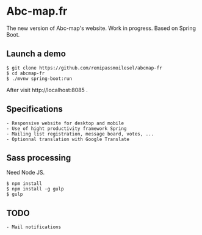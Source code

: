 # Abc-map.fr

The new version of Abc-map's website. Work in progress.
Based on Spring Boot.

## Launch a demo

	$ git clone https://github.com/remipassmoilesel/abcmap-fr
	$ cd abcmap-fr
	$ ./mvnw spring-boot:run

After visit http://localhost:8085 .

## Specifications

	- Responsive website for desktop and mobile
	- Use of hight productivity framework Spring
	- Mailing list registration, message board, votes, ...
	- Optionnal translation with Google Translate

## Sass processing

Need Node JS.

	$ npm install
	$ npm install -g gulp
	$ gulp

## TODO

    - Mail notifications
